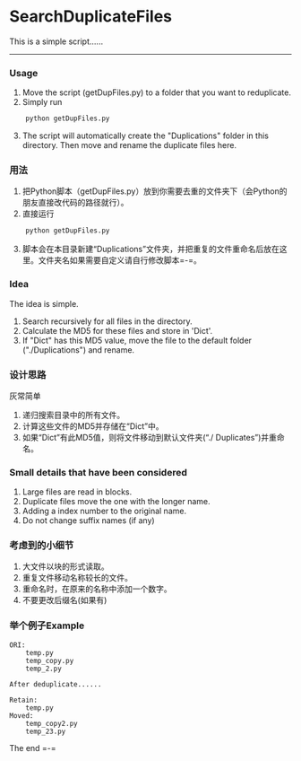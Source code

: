 # SearchDuplicateFiles

This is a simple script......

---

### Usage

1. Move the script (getDupFiles.py) to a folder that you want to reduplicate.
2. Simply run
```bash
    python getDupFiles.py
```
3. The script will automatically create the "Duplications" folder in this directory. Then move and rename the duplicate files here.

### 用法
1. 把Python脚本（getDupFiles.py）放到你需要去重的文件夹下（会Python的朋友直接改代码的路径就行）。
2. 直接运行
```bash
    python getDupFiles.py
```
3. 脚本会在本目录新建“Duplications”文件夹，并把重复的文件重命名后放在这里。文件夹名如果需要自定义请自行修改脚本=-=。

### Idea

The idea is simple.
1. Search recursively for all files in the directory.
2. Calculate the MD5 for these files and store in 'Dict'.
3. If "Dict" has this MD5 value, move the file to the default folder ("./Duplications") and rename.

### 设计思路

灰常简单
1. 递归搜索目录中的所有文件。
2. 计算这些文件的MD5并存储在“Dict”中。
3. 如果“Dict”有此MD5值，则将文件移动到默认文件夹(“./ Duplicates”)并重命名。

### Small details that have been considered

1. Large files are read in blocks.
2. Duplicate files move the one with the longer name.
3. Adding a index number to the original name.
4. Do not change suffix names (if any)

### 考虑到的小细节

1. 大文件以块的形式读取。
2. 重复文件移动名称较长的文件。
3. 重命名时，在原来的名称中添加一个数字。
4. 不要更改后缀名(如果有)

### 举个例子Example
```
ORI:
    temp.py
    temp_copy.py
    temp_2.py

After deduplicate......

Retain:
    temp.py
Moved:
    temp_copy2.py
    temp_23.py
```

The end =-=